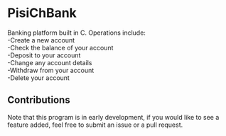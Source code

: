# PisiChBank
Banking platform built in C.
Operations include:</br>
-Create a new account</br>
-Check the balance of your account</br>
-Deposit to your account</br>
-Change any account details</br>
-Withdraw from your account</br>
-Delete your account</br>


## Contributions
Note that this program is in early development, if you would like to see a feature added, feel free to submit an issue or a pull request.

